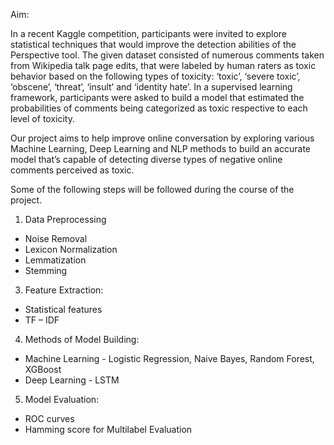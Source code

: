 Aim:

In a recent Kaggle competition, participants were invited to explore statistical techniques that
would improve the detection abilities of the Perspective tool. The given dataset consisted of
numerous comments taken from Wikipedia talk page edits, that were labeled by human raters as
toxic behavior based on the following types of toxicity: ‘toxic’, ‘severe toxic’, ‘obscene’, ‘threat’,
‘insult’ and ‘identity hate’. In a supervised learning framework, participants were asked to build a
model that estimated the probabilities of comments being categorized as toxic respective to each
level of toxicity.

Our project aims to help improve online conversation by exploring various Machine Learning, Deep Learning and NLP
methods to build an accurate model that’s capable of detecting diverse types of negative online
comments perceived as toxic.

Some of the following steps will be followed during the course of the project.

1. Data Preprocessing

- Noise Removal
- Lexicon Normalization
- Lemmatization
- Stemming

3. Feature Extraction:

- Statistical features
- TF – IDF

4. Methods of Model Building:

- Machine Learning - Logistic Regression, Naive Bayes, Random Forest, XGBoost
- Deep Learning - LSTM

5. Model Evaluation:

- ROC curves
- Hamming score for Multilabel Evaluation
